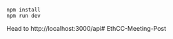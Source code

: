 ```
npm install
npm run dev
```

Head to http://localhost:3000/api#   E t h C C - M e e t i n g - P o s t  
 